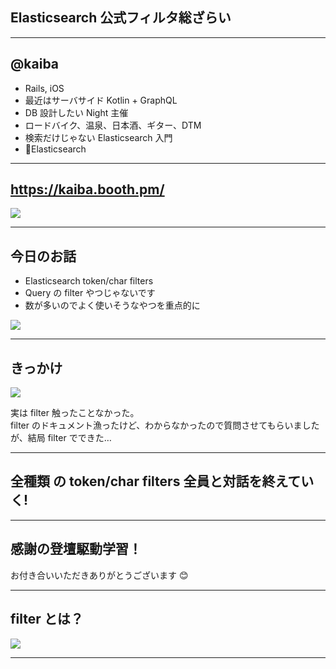## Elasticsearch 公式フィルタ総ざらい

---

## @kaiba

- Rails, iOS
- 最近はサーバサイド Kotlin + GraphQL
- DB 設計したい Night 主催
- ロードバイク、温泉、日本酒、ギター、DTM
- 検索だけじゃない Elasticsearch 入門
- 💜Elasticsearch

---

## https://kaiba.booth.pm/

![](https://github.com/kaibadash/gitpitch/blob/master/midi2musicxml/era.jpg?raw=true)

---

## 今日のお話

- Elasticsearch token/char filters
- Query の filter やつじゃないです
- 数が多いのでよく使いそうなやつを重点的に

![](https://github.com/kaibadash/gitpitch/blob/master/elasticsearch36/filter.png?raw=true)

---

## きっかけ

![](https://github.com/kaibadash/gitpitch/blob/master/midi2musicxml/discuss.png?raw=true)

実は filter 触ったことなかった。  
filter のドキュメント漁ったけど、わからなかったので質問させてもらいましたが、結局 filter でできた…

---

## 全種類 の token/char filters 全員と対話を終えていく!

---

## 感謝の登壇駆動学習！

お付き合いいただきありがとうございます 😊

---

## filter とは？

![](https://github.com/kaibadash/gitpitch/blob/master/midi2musicxml/filter-coffee-bubble-drip.jpg?raw=true)

---

##
